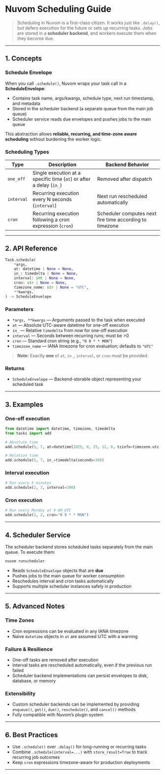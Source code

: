 # Nuvom Scheduling Guide

> Scheduling in Nuvom is a first-class citizen. It works just like `.delay()`, but defers execution for the future or sets up recurring tasks. Jobs are stored in a **scheduler backend**, and workers execute them when they become due.

---

## 1. Concepts

### Schedule Envelope

When you call `.schedule()`, Nuvom wraps your task call in a **ScheduleEnvelope**:

* Contains task name, args/kwargs, schedule type, next run timestamp, and metadata
* Stored in the scheduler backend (a separate queue from the main job queue)
* Scheduler service reads due envelopes and pushes jobs to the main queue

This abstraction allows **reliable, recurring, and time-zone aware scheduling** without burdening the worker logic.

### Scheduling Types

| Type       | Description                                                         | Backend Behavior                                        |
| ---------- | ------------------------------------------------------------------- | ------------------------------------------------------- |
| `one_off`  | Single execution at a specific time (`at`) or after a delay (`in_`) | Removed after dispatch                                  |
| `interval` | Recurring execution every N seconds (`interval`)                    | Next run rescheduled automatically                      |
| `cron`     | Recurring execution following a cron expression (`cron`)            | Scheduler computes next fire time according to timezone |

---

## 2. API Reference

```python
Task.schedule(
    *args,
    at: datetime | None = None,
    in_: timedelta | None = None,
    interval: int | None = None,
    cron: str | None = None,
    timezone_name: str | None = "UTC",
    **kwargs,
) -> ScheduleEnvelope
```

### Parameters

* `*args, **kwargs` — Arguments passed to the task when executed
* `at` — Absolute UTC-aware datetime for one-off execution
* `in_` — Relative `timedelta` from now for one-off execution
* `interval` — Seconds between recurring runs; must be >0
* `cron` — Standard cron string (e.g., `"0 9 * * MON"`)
* `timezone_name` — IANA timezone for cron evaluation; defaults to `"UTC"`

> **Note:** Exactly **one** of `at`, `in_`, `interval`, or `cron` must be provided.

### Returns

* `ScheduleEnvelope` — Backend-storable object representing your scheduled task

---

## 3. Examples

### One-off execution

```python
from datetime import datetime, timezone, timedelta
from tasks import add

# Absolute time
add.schedule(5, 7, at=datetime(2025, 8, 25, 12, 0, tzinfo=timezone.utc))

# Relative time
add.schedule(5, 7, in_=timedelta(seconds=30))
```

### Interval execution

```python
# Run every 5 minutes
add.schedule(2, 3, interval=300)
```

### Cron execution

```python
# Run every Monday at 9 AM UTC
add.schedule(1, 2, cron="0 9 * * MON")
```

---

## 4. Scheduler Service

The scheduler backend stores scheduled tasks separately from the main queue. To execute them:

```bash
nuvom runscheduler
```

* Reads `ScheduleEnvelope` objects that are **due**
* Pushes jobs to the main queue for worker consumption
* Reschedules interval and cron tasks automatically
* Supports multiple scheduler instances safely in production

---

## 5. Advanced Notes

### Time Zones

* Cron expressions can be evaluated in any IANA timezone
* Naive `datetime` objects in `at` are assumed UTC with a warning

### Failure & Resilience

* One-off tasks are removed after execution
* Interval tasks are rescheduled automatically, even if the previous run failed
* Scheduler backend implementations can persist envelopes to disk, database, or memory

### Extensibility

* Custom scheduler backends can be implemented by providing `enqueue()`, `get()`, `due()`, `reschedule()`, and `cancel()` methods
* Fully compatible with Nuvom’s plugin system

---

## 6. Best Practices

* Use `.schedule()` over `.delay()` for long-running or recurring tasks
* Combine `.schedule(interval=...)` with `store_result=True` to track recurring job outcomes
* Keep `cron` expressions timezone-aware for production deployments

---
